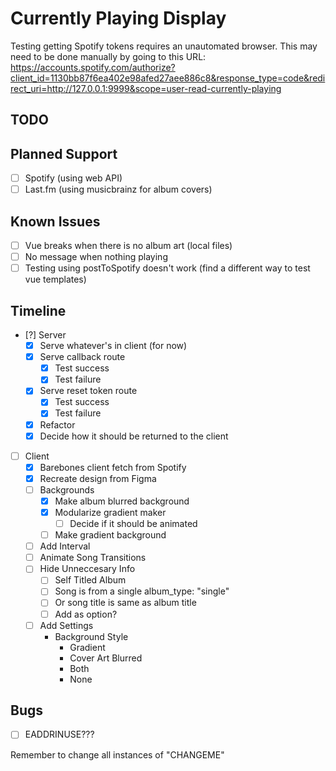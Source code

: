 # Currently Playing Display

Testing getting Spotify tokens requires an unautomated browser. This may need to be done manually by going to this URL:
https://accounts.spotify.com/authorize?client_id=1130bb87f6ea402e98afed27aee886c8&response_type=code&redirect_uri=http://127.0.0.1:9999&scope=user-read-currently-playing

## TODO

## Planned Support

- [ ] Spotify (using web API)
- [ ] Last.fm (using musicbrainz for album covers)

## Known Issues

- [ ] Vue breaks when there is no album art (local files)
- [ ] No message when nothing playing
- [ ] Testing using postToSpotify doesn't work (find a different way to test vue templates)

## Timeline

- [?] Server
  - [X] Serve whatever's in client (for now)
  - [X] Serve callback route
    - [X] Test success
    - [X] Test failure
  - [X] Serve reset token route
    - [X] Test success
    - [X] Test failure
  - [X] Refactor
  - [X] Decide how it should be returned to the client
- [ ] Client
  - [X] Barebones client fetch from Spotify
  - [X] Recreate design from Figma
  - [ ] Backgrounds
    - [X] Make album blurred background
    - [X] Modularize gradient maker
      - [ ] Decide if it should be animated
    - [ ] Make gradient background
  - [ ] Add Interval
  - [ ] Animate Song Transitions
  - [ ] Hide Unneccesary Info
    - [ ] Self Titled Album
    - [ ] Song is from a single album_type: "single"
    - [ ] Or song title is same as album title
    - [ ] Add as option?
  - [ ] Add Settings
    - Background Style
      - Gradient
      - Cover Art Blurred
      - Both
      - None

## Bugs

- [ ] EADDRINUSE???

Remember to change all instances of "CHANGEME"
